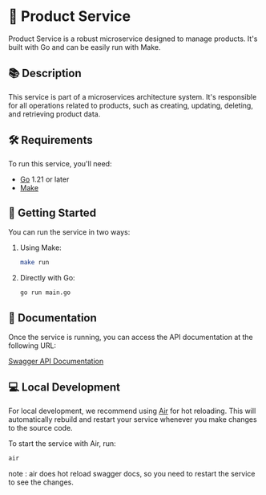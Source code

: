# 🚀 Product Service

Product Service is a robust microservice designed to manage products. It's built with Go and can be easily run with Make.

## 📚 Description

This service is part of a microservices architecture system. It's responsible for all operations related to products, such as creating, updating, deleting, and retrieving product data.

## 🛠️ Requirements

To run this service, you'll need:

- [Go](https://golang.org/dl/) 1.21 or later
- [Make](https://www.gnu.org/software/make/)

## 🚀 Getting Started

You can run the service in two ways:

1. Using Make:

    ```sh
    make run
    ```

2. Directly with Go:

    ```sh
    go run main.go
    ```

## 📖 Documentation

Once the service is running, you can access the API documentation at the following URL:

[Swagger API Documentation](http://localhost:8080/swagger/index.html)

## 💻 Local Development

For local development, we recommend using [Air](https://github.com/cosmtrek/air) for hot reloading. This will automatically rebuild and restart your service whenever you make changes to the source code.

To start the service with Air, run:

```sh
air
```
note : air does hot reload swagger docs, so you need to restart the service to see the changes.